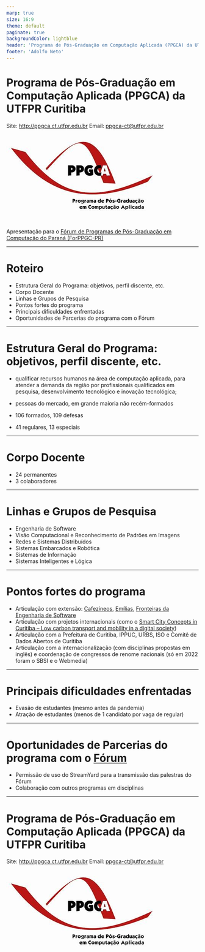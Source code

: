 ```yaml
--- 
marp: true
size: 16:9
theme: default
paginate: true
backgroundColor: lightblue 
header: 'Programa de Pós-Graduação em Computação Aplicada (PPGCA) da UTFPR Curitiba'
footer: 'Adolfo Neto'
---
```


# Programa de Pós-Graduação em Computação Aplicada (PPGCA) da UTFPR Curitiba

Site: http://ppgca.ct.utfpr.edu.br
Email: ppgca-ct@utfpr.edu.br

![h:200](img/logo_ppgca.jpeg) 

Apresentação para o [Fórum de Programas de Pós-Graduação em Computação do Paraná (ForPPGC-PR)](https://web.inf.ufpr.br/forppgcc-pr/?page_id=663)

---

# Roteiro

- Estrutura Geral do Programa: objetivos, perfil discente, etc.
- Corpo Docente
- Linhas e Grupos de Pesquisa
- Pontos fortes do programa
- Principais dificuldades enfrentadas
- Oportunidades de Parcerias do programa com o Fórum

---

# Estrutura Geral do Programa: objetivos, perfil discente, etc.

- qualificar recursos humanos na área de computação aplicada, para atender a demanda da região por profissionais qualificados em pesquisa, desenvolvimento tecnológico e inovação tecnológica;

- pessoas do mercado, em grande maioria não recém-formados

- 106 formados, 109 defesas
- 41 regulares, 13 especiais

---

# Corpo Docente

- 24 permanentes
- 3 colaboradores

---

# Linhas e Grupos de Pesquisa

- Engenharia de Software
- Visão Computacional e Reconhecimento de Padrões em Imagens
- Redes e Sistemas Distribuídos
- Sistemas Embarcados e Robótica
- Sistemas de Informação
- Sistemas Inteligentes e Lógica

---


# Pontos fortes do programa

- Articulação com extensão: [Cafezíneos](https://www.cafezineos.com/), [Emílias](https://www.instagram.com/emilias_utfpr/), [Fronteiras da Engenharia de Software](https://fronteirases.github.io/) 
- Articulação com projetos internacionais (como o [Smart City Concepts in Curitiba – Low carbon transport and mobility in a digital society](https://smartcityconcepts.chalmers.se/))
- Articulação com a Prefeitura de Curitiba, IPPUC, URBS, ISO e Comitê de Dados Abertos de Curitiba
- Articulação com a internacionalização (com disciplinas propostas em inglês) e coordenação de congressos de renome nacionais (só em 2022 foram o SBSI e o Webmedia)

---


# Principais dificuldades enfrentadas

- Evasão de estudantes (mesmo antes da pandemia)
- Atração de estudantes (menos de 1 candidato por vaga de regular)


---

# Oportunidades de Parcerias do programa com o [Fórum](https://web.inf.ufpr.br/forppgcc-pr/)

- Permissão de uso do StreamYard para a transmissão das palestras do Fórum
- Colaboração com outros programas em disciplinas


---

# Programa de Pós-Graduação em Computação Aplicada (PPGCA) da UTFPR Curitiba

Site: http://ppgca.ct.utfpr.edu.br
Email: ppgca-ct@utfpr.edu.br

![h:200](img/logo_ppgca.jpeg) 


